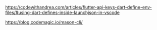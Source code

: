 https://codewithandrea.com/articles/flutter-api-keys-dart-define-env-files/#using-dart-defines-inside-launchjson-in-vscode

https://blog.codemagic.io/mason-cli/